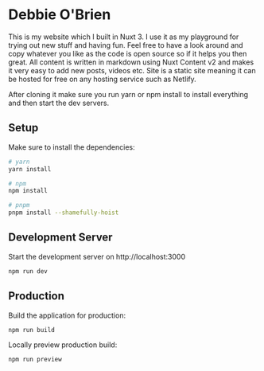 # Debbie O'Brien

This is my website which I built in Nuxt 3. I use it as my playground for trying out new stuff and having fun. Feel free to have a look around and copy whatever you like as the code is open source so if it helps you then great. All content is written in markdown using Nuxt Content v2 and makes it very easy to add new posts, videos etc. Site is a static site meaning it can be hosted for free on any hosting service such as Netlify.

After cloning it make sure you run yarn or npm install to install everything and then start the dev servers.

## Setup

Make sure to install the dependencies:

```bash
# yarn
yarn install

# npm
npm install

# pnpm
pnpm install --shamefully-hoist
```

## Development Server

Start the development server on http://localhost:3000

```bash
npm run dev
```

## Production

Build the application for production:

```bash
npm run build
```

Locally preview production build:

```bash
npm run preview
```


